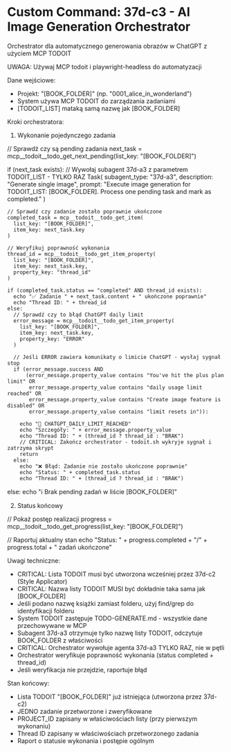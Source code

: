 # Custom Command: 37d-c3 - AI Image Generation Orchestrator

Orchestrator dla automatycznego generowania obrazów w ChatGPT z użyciem MCP TODOIT

UWAGA: Używaj MCP todoit i playwright-headless do automatyzacji

  Dane wejściowe:

  - Projekt: "[BOOK_FOLDER]" (np. "0001_alice_in_wonderland")
  - System używa MCP TODOIT do zarządzania zadaniami  
  - [TODOIT_LIST] mataką samą nazwę jak [BOOK_FOLDER]

  Kroki orchestratora:

  1. Wykonanie pojedynczego zadania

  // Sprawdź czy są pending zadania
  next_task = mcp__todoit__todo_get_next_pending(list_key: "[BOOK_FOLDER]")
  
  if (next_task exists):
    // Wywołaj subagent 37d-a3 z parametrem TODOIT_LIST - TYLKO RAZ
    Task(
      subagent_type: "37d-a3",
      description: "Generate single image",
      prompt: "Execute image generation for TODOIT_LIST: [BOOK_FOLDER]. Process one pending task and mark as completed."
    )
    
    // Sprawdź czy zadanie zostało poprawnie ukończone
    completed_task = mcp__todoit__todo_get_item(
      list_key: "[BOOK_FOLDER]",
      item_key: next_task.key
    )
    
    // Weryfikuj poprawność wykonania
    thread_id = mcp__todoit__todo_get_item_property(
      list_key: "[BOOK_FOLDER]",
      item_key: next_task.key,
      property_key: "thread_id"
    )
    
    if (completed_task.status == "completed" AND thread_id exists):
      echo "✅ Zadanie " + next_task.content + " ukończone poprawnie"
      echo "Thread ID: " + thread_id
    else:
      // Sprawdź czy to błąd ChatGPT daily limit
      error_message = mcp__todoit__todo_get_item_property(
        list_key: "[BOOK_FOLDER]",
        item_key: next_task.key,
        property_key: "ERROR"
      )
      
      // Jeśli ERROR zawiera komunikaty o limicie ChatGPT - wysłaj sygnał stop
      if (error_message.success AND 
          (error_message.property_value contains "You've hit the plus plan limit" OR
           error_message.property_value contains "daily usage limit reached" OR
           error_message.property_value contains "Create image feature is disabled" OR
           error_message.property_value contains "limit resets in")):
        
        echo "🚫 CHATGPT_DAILY_LIMIT_REACHED"
        echo "Szczegóły: " + error_message.property_value
        echo "Thread ID: " + (thread_id ? thread_id : "BRAK")
        // CRITICAL: Zakończ orchestrator - todoit.sh wykryje sygnał i zatrzyma skrypt
        return
      else:
        echo "❌ Błąd: Zadanie nie zostało ukończone poprawnie"
        echo "Status: " + completed_task.status
        echo "Thread ID: " + (thread_id ? thread_id : "BRAK")
  else:
    echo "ℹ️ Brak pending zadań w liście [BOOK_FOLDER]"

  2. Status końcowy

  // Pokaż postęp realizacji
  progress = mcp__todoit__todo_get_progress(list_key: "[BOOK_FOLDER]")
  
  // Raportuj aktualny stan
  echo "Status: " + progress.completed + "/" + progress.total + " zadań ukończone"

  Uwagi techniczne:

  - CRITICAL: Lista TODOIT musi być utworzona wcześniej przez 37d-c2 (Style Applicator)
  - CRITICAL: Nazwa listy TODOIT MUSI być dokładnie taka sama jak [BOOK_FOLDER]
  - Jeśli podano nazwę książki zamiast folderu, użyj find/grep do identyfikacji folderu  
  - System TODOIT zastępuje TODO-GENERATE.md - wszystkie dane przechowywane w MCP
  - Subagent 37d-a3 otrzymuje tylko nazwę listy TODOIT, odczytuje BOOK_FOLDER z właściwości
  - CRITICAL: Orchestrator wywołuje agenta 37d-a3 TYLKO RAZ, nie w pętli
  - Orchestrator weryfikuje poprawność wykonania (status completed + thread_id)
  - Jeśli weryfikacja nie przejdzie, raportuje błąd
  
  Stan końcowy:
  
  - Lista TODOIT "[BOOK_FOLDER]" już istniejąca (utworzona przez 37d-c2)
  - JEDNO zadanie przetworzone i zweryfikowane
  - PROJECT_ID zapisany w właściwościach listy (przy pierwszym wykonaniu)
  - Thread ID zapisany w właściwościach przetworzonego zadania
  - Raport o statusie wykonania i postępie ogólnym